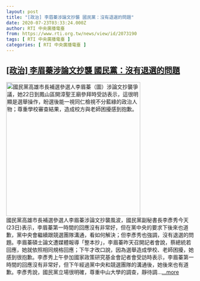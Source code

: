 ```yaml
---
layout: post
title: "[政治] 李眉蓁涉論文抄襲 國民黨：沒有退選的問題"
date: 2020-07-23T03:33:24.000Z
author: RTI 中央廣播電臺
from: https://www.rti.org.tw/news/view/id/2073190
tags: [ RTI 中央廣播電臺 ]
categories: [ RTI 中央廣播電臺 ]
---
```

<!--1595475204000-->
[[政治] 李眉蓁涉論文抄襲 國民黨：沒有退選的問題](https://www.rti.org.tw/news/view/id/2073190)
------

<div>
<img src="https://static.rti.org.tw/assets/thumbnails/2020/07/22/20200722000097M.jpg" width="360" alt="國民黨高雄市長補選參選人李眉蓁（圖）涉論文抄襲爭議，她22日到鳳山區開漳聖王廟參拜時受訪表示，這很明顯是選舉操作，盼選後能一視同仁檢視不分藍綠的政治人物；尊重學校審查結果，造成校方與老師困擾感到抱歉。" title="國民黨高雄市長補選參選人李眉蓁（圖）涉論文抄襲爭議，她22日到鳳山區開漳聖王廟參拜時受訪表示，這很明顯是選舉操作，盼選後能一視同仁檢視不分藍綠的政治人物；尊重學校審查結果，造成校方與老師困擾感到抱歉。"><br>國民黨高雄市長補選參選人李眉蓁涉論文抄襲風波，國民黨副秘書長李彥秀今天(23日)表示，李眉蓁第一時間的回應沒有非常好，但在黨中央的要求下後來也道歉，黨中央會繼續跟競選團隊溝通，看如何解決；但李彥秀也強調，沒有退選的問題。李眉蓁碩士論文遭媒體報導「整本抄」，李眉蓁昨天召開記者會說，蔡總統若回應，她就依照相同規格回應；下午才改口說，因為選舉造成學校、老師困擾，她感到很抱歉。李彥秀上午參加國家政策研究基金會記者會受訪時表示，李眉蓁第一時間的回應沒有非常好，但下午經過黨中央和競選團隊的溝通後，她後來也有道歉。李彥秀說，國民黨立場很明確，尊重中山大學的調查，靜待調...<a target="_blank" href="https://www.rti.org.tw/news/view/id/2073190">...more</a>
</div>
